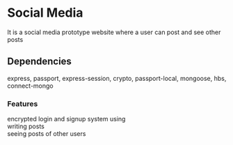 # Social Media

It is a social media prototype website where a user can post and see other posts 

## Dependencies
express, passport, express-session, crypto, passport-local, mongoose, hbs, connect-mongo

### Features
encrypted login and signup system using <br>
writing posts <br>
seeing posts of other users <br>




